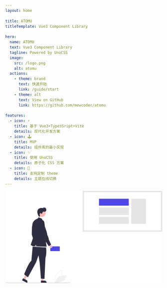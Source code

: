 ```yaml
---
layout: home

title: ATOMU
titleTemplate: Vue3 Component Library

hero:
  name: ATOMU
  text: Vue3 Component Library
  tagline: Powered by UnoCSS
  image:
    src: /logo.png
    alt: atomu
  actions:
    - theme: brand
      text: 快速开始
      link: /guide/start
    - theme: alt
      text: View on GitHub
      link: https://github.com/mewcoder/atomu

features:
  - icon: ⚡
    title: 基于 Vue3+TypesSript+Vite
    details: 现代化开发方案
  - icon: 🕹
    title: MVP
    details: 组件库的最小实现
  - icon: ✨
    title: 使用 UnoCSS
    details: 原子化 CSS 方案
  - icon: 🌈
    title: 支持定制 theme
    details: 主题在线切换
---
```


<img src="./public/home.svg" class="m-auto mt-50px w-600px">
